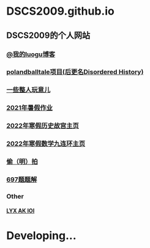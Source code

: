 # DSCS2009.github.io
## DSCS2009的个人网站
### [@我的luogu博客](https://dscs2009.blog.luogu.org/)
### [polandballtale项目(后更名Disordered History)](https://dscs2009.github.io/Projects/Polandballtale/)  
### [一些整人玩意儿](https://dscs2009.github.io/bin/)  
### [2021年暑假作业](https://dscs2009.github.io/homework/2021/)
### [2022年寒假历史故宫主页](https://dscs2009.github.io/homework/2022/The_Imperial_Palace/)
### [2022年寒假数学九连环主页](https://dscs2009.github.io/homework/2022/Math/)
### [偷（明）拍](https://dscs2009.github.io/img/)  
### [697题题解](https://dscs2009.github.io/problems/bnds/697/)  
### Other
#### [LYX AK IOI](https://dscs2009.github.io/test_drawio.html)
# Developing...
